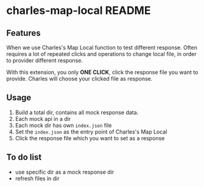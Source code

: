# charles-map-local README

## Features

When we use Charles's Map Local function to test different response. Often requires a lot of repeated clicks and operations to change local file, in order to provider different response.

With this extension, you only **ONE CLICK**, click the response file you want to provide. Charles will choose your clicked file as response.

## Usage

1. Build a total dir, contains all mock response data.
2. Each mock api in a dir
3. Each mock dir has own `index.json` file
4. Set the `index.json` as the entry point of Charles's Map Local
5. Click the response file which you want to set as a response

## To do list

- use specific dir as a mock response dir
- refresh files in dir

